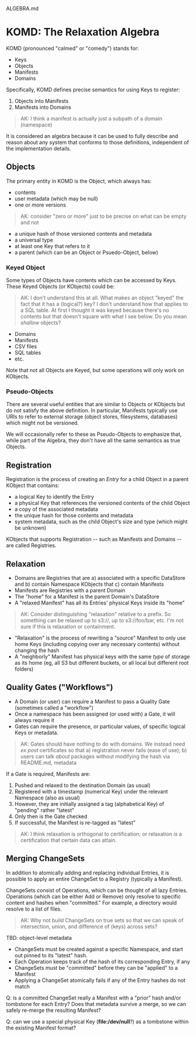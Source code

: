 ALGEBRA.md

# KOMD: The Relaxation Algebra

KOMD (pronounced "calmed" or "comedy") stands for:

- Keys
- Objects
- Manifests
- Domains

Specifically, KOMD defines precise semantics for using Keys to register:

1. Objects into Manifests
2. Manifests into Domains

> AK: I think a manifest is actually just a subpath of a domain (namespace)

It is considered an algebra because it can be used to fully describe and reason about any system that conforms to those definitions, independent of the implementation details.  

## Objects

The primary entity in KOMD is the Object, which always has:

- contents
- user metadata (which may be null)
- one or more versions

> AK: consider "zero or more" just to be precise on what can be empty and not

- a unique hash of those versioned contents and metadata
- a universal type
- at least one Key that refers to it
- a parent (which can be an Object or Psuedo-Object, below)

### Keyed Object

Some types of Objects have contents which can be accessed by Keys. These Keyed Objects (or KObjects) could be:

> AK: I don't understand this at all. What makes an object "keyed" the fact that it has a (logical?) key?
> I don't understand how that applies to a SQL table.
> At first I thought it was keyed because there's no contents but that doesn't square with what I see below.
> Do you mean _shallow_ objects?

- Domains
- Manifests
- CSV files
- SQL tables
- etc.

Note that not all Objects are Keyed, but some operations will only work on KObjects.  

### Pseudo-Objects

There are several useful entities that are similar to Objects or KObjects but do not satisfy the above definition.
In particular, Manifests typically use URIs to refer to external storage (object stores, filesystems, databases)
which might not be versioned.
  
We will occasionally refer to these as Pseudo-Objects to emphasize that,
while part of the Algebra, they don't have all the same semantics as true Objects.

## Registration

Registration is the process of creating an _Entry_ for a child Object in a parent KObject that contains:

- a logical Key to identify the Entry
- a physical Key that references the versioned contents of the child Object
- a copy of the associated metadata
- the unique hash for those contents and metadata
- system metadata, such as the child Object's size and type (which might be unknown)

KObjects that supports Registration -- such as Manifests and Domains -- are called Registries.

## Relaxation

- Domains are Registries that are
  a) associated with a specific DataStore and
  b) contain Namespace KObjects that
  c) contain Manifests
- Manifests are Registries with a parent Domain
- The "home" for a Manifest is the parent Domain's DataStore
- A "relaxed Manifest" has all its Entries' physical Keys inside its "home"

> AK: Consider distinguishing "relaxation" relative to a prefix. So something can be relaxed up to s3://,
> up to s3://foo/bar, etc.
> I'm not sure if this is relaxation or containment.

- "Relaxation" is the process of rewriting a "source" Manifest to only use home Keys (including copying over any necessary contents) without changing the hash
- A "neighborly" Manifest has physical keys with the same _type_ of storage as its home (eg, all S3 but different buckets, or all local but different root folders)

## Quality Gates ("Workflows")

- A Domain (or user) can require a Manifest to pass a Quality Gate (sometimes called a "workflow")
- Once a namespace has been assigned (or used with) a Gate, it will always require it
- Gates can require the presence, or particular values, of specific logical Keys or metadata.

> AK: Gates should have nothing to do with domains. We instead need _ex post_ certificates so that
> a) registration never fails (ease of use);
> b) users can talk _about_ packages without modifying the hash
> via README.md, metadata  

If a Gate is required, Manifests are:

1. Pushed and relaxed to the destination Domain (as usual)
2. Registered with a timestamp (numerical Key) under the relevant Namespace (also as usual)
3. However, they are initially assigned a tag (alphabetical Key) of "pending" rather "latest"
4. Only then is the Gate checked
5. If successful, the Manifest is re-tagged as "latest"

> AK: I think relaxation is orthogonal to certification; or relaxation _is_ a certification that certain
> data can attain.

## Merging ChangeSets

In addition to atomically adding and replacing individual Entries, it is possible to apply an entire ChangeSet to a Registry (typically a Manifest).

ChangeSets consist of Operations, which can be thought of all lazy Entries. Operations (which can be either Add or Remove) only resolve to specific content and hashes when "committed." For example, a directory would resolve to a list of files.

> AK: Why not build ChangeSets on true sets so that we can speak of intersection, union, and difference of (keys)
> across sets?

TBD: object-level metadata

- ChangeSets must be created against a specific Namespace, and start out pinned to its "latest" hash. 
- Each Operation keeps track of the hash of its corresponding Entry, if any
- ChangeSets must be "committed" before they can be "applied" to a Manifest
- Applying a ChangeSet atomically fails if any of the Entry hashes do not match

Q: is a committed ChangeSet really a Manifest with a "prior" hash and/or tombstone for each Entry? Does that metadata survive a merge, so we can safely re-merge the resulting Manifest?

Q: can we use a special physical Key (**file:/dev/null**?) as a tombstone within the existing Manifest format?
